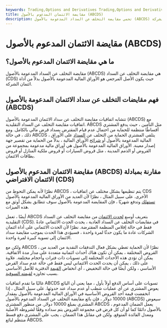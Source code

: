 ```yaml
---
keywords: Trading,Options and Derivatives Trading,Options and Derivatives
title: مقايضة الائتمان المدعوم بالأصول (ABCDS)
description: تحمي مقايضة التخلف عن السداد المدعومة بالأصول (ABCDS) استثمار المشتري في الأوراق المالية المدعومة بالأصول بدلاً من أداة ائتمان الشركة.
---
```


# مقايضة الائتمان المدعوم بالأصول (ABCDS)
## ما هي مقايضة الائتمان المدعوم بالأصول؟

مقايضة التخلف عن السداد المدعومة بالأصول (ABCDS) هي مقايضة التخلف عن السداد (CDS) حيث يكون الأصل المرجعي هو الأوراق المالية المدعومة بالأصول بدلاً من أداة ائتمان الشركة.

## فهم مقايضات التخلف عن سداد الائتمان المدعومة بالأصول (ABCDS)

تتشابه اتفاقيات مقايضة التخلف عن سداد الائتمان المدعومة بالأصول (ABCDS) مع اتفاقيات مقايضة التخلف عن السداد التقليدية. ABCDS مثل التأمين ، حيث يدفع المشتري أقساطًا منتظمة للحماية من احتمال عدم قيام المقترض بسداد قرض مالي بالكامل. ومع ذلك ، في حالة ABCDS ، يتلقى المشتري الحماية من التخلف عن [السداد](/default2) على الأوراق المالية المدعومة بالأصول أو [شرائح](/tranches) الأوراق المالية ، بدلاً من الحماية من تقصير جهة إصدار معينة. الأوراق المالية المدعومة بالأصول هي أوراق مالية مدعومة بمجموعة من القروض أو الذمم المدينة ، مثل قروض السيارات أو قروض ملكية المنازل أو قروض بطاقات الائتمان.

## مقايضة الائتمان المدعوم بالأصول (ABCDS) مقارنة بمبادلة الائتمان الافتراضي (CDS)

نظرًا لأنه يمكن التحوط من ABCDS ، يتم تنظيمها بشكل مختلف عن اتفاقيات CDS الأخرى. على سبيل المثال ، نظرًا لأن العديد من الأوراق المالية المدعومة بالأصول [تستهلك](/amortization) وتدفع شهريًا ، فإن المقايضة المدعومة بالأصول سوف تتطابق بشكل أوثق مع هذه الميزات.

أيضًا ، تعمل ABCDS بتعريف أوسع [لحدث الائتمان](/credit-event) من مقايضة التخلف عن السداد التقليدية (CDS). في مقايضات التخلف عن السداد العادية ، يحدث الحدث الائتماني عادةً فقط في حالة إفلاس المنظمة المقترضة. نظرًا لأن الحدث الائتماني على أداة ائتمان الشركات عادة ما يكون حدثًا لمرة واحدة ، فسيؤدي هذا الحدث بموجب مقايضة سداد الائتمان إلى تسوية كبيرة لمرة واحدة.

ولكن مع ABCDS ، نظرًا لأن الحماية تغطي بشكل فعال التدفقات النقدية من العديد من القروض المختلفة ، يمكن أن تكون هناك أحداث ائتمانية متعددة على مدار مدة الاتفاقية. يمكن أن تؤدي هذه الأحداث المختلفة إلى تسويات ذات فترات وأحجام مختلفة. علاوة على ذلك ، يمكن أن يحدث الحدث الائتماني ليس فقط في حالة عدم سداد القرض الأساسي ، ولكن أيضًا في حالة التخفيض ، أي انخفاض [القيمة](/writedown) الدفترية للأصل الأساسي بسبب تجاوزه [لقيمته السوقية](/marketvalue).

غالبًا ما تقدم اتفاقيات ABCDS تسويات على أساس الدفع أولاً بأول ، مما يعني أن البائع يعوض المشتري عن أي عمليات شطب أو عدم سداد عند حدوثها. على سبيل المثال ، إذا انخفضت قيمة أحد القروض الأساسية في الأوراق المالية المدعومة بالأصول بمقدار 10000 دولار ، فإن بائع مقايضة التخلف عن السداد المدعوم بالأصول (ABCDS) سيعوض المشتري بمبلغ 10000 دولار. من منظور المشتري ABCDS ، يعمل الضمان المدعوم بالأصول دائمًا كما لو أن كل قرض في مجموعة القروض يتم سداده وفقًا لشروطه الأصلية ومعدل الفائدة المتوقع. ولكن في مقابل هذا الضمان ، يجب على المشتري دفع قسط منتظم لبائع ABCDS.

